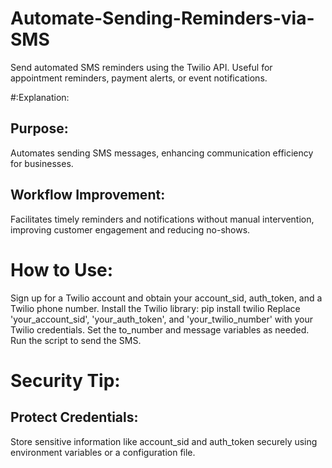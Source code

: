 # Automate-Sending-Reminders-via-SMS
Send automated SMS reminders using the Twilio API. Useful for appointment reminders, payment alerts, or event notifications.

#:Explanation:
## Purpose: 
Automates sending SMS messages, enhancing communication efficiency for businesses.
## Workflow Improvement: 
Facilitates timely reminders and notifications without manual intervention, improving customer engagement and reducing no-shows.

# How to Use:
Sign up for a Twilio account and obtain your account_sid, auth_token, and a Twilio phone number.
Install the Twilio library:
pip install twilio
Replace 'your_account_sid', 'your_auth_token', and 'your_twilio_number' with your Twilio credentials.
Set the to_number and message variables as needed.
Run the script to send the SMS.

# Security Tip:
## Protect Credentials:
Store sensitive information like account_sid and auth_token securely using environment variables or a configuration file.

